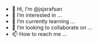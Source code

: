 - 👋 Hi, I’m @jsjxrafsan
- 👀 I’m interested in ...
- 🌱 I’m currently learning ...
- 💞️ I’m looking to collaborate on ...
- 📫 How to reach me ...

<!---
jsjxrafsan/jsjxrafsan is a ✨ special ✨ repository because its `README.md` (this file) appears on your GitHub profile.
You can click the Preview link to take a look at your changes.
--->
